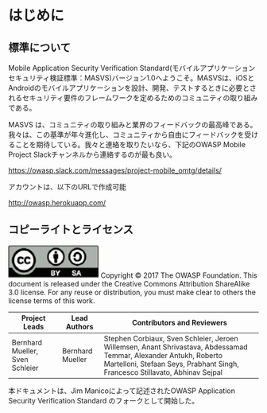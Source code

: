 # はじめに

## 標準について

Mobile Application Security Verification Standard(モバイルアプリケーションセキュリティ検証標準：MASVS)バージョン1.0へようこそ。MASVSは、iOSとAndroidのモバイルアプリケーションを設計、開発、テストするときに必要とされるセキュリティ要件のフレームワークを定めるためのコミュニティの取り組みである。

MASVS は、コミュニティの取り組みと業界のフィードバックの最高峰である。我々は、この基準が年々進化し、コミュニティから自由にフィードバックを受けることを期待している。我々と連絡を取りたいなら、下記のOWASP Mobile Project Slackチャンネルから連絡するのが最も良い。

https://owasp.slack.com/messages/project-mobile_omtg/details/

アカウントは、以下のURLで作成可能

http://owasp.herokuapp.com/

## コピーライトとライセンス

![license](images/license.png)
Copyright © 2017 The OWASP Foundation. This document is released under the Creative Commons Attribution ShareAlike 3.0 license. For any reuse or distribution, you must make clear to others the license terms of this work.

| Project Leads | Lead Authors | Contributors and Reviewers |
| --- | --- | --- |
| Bernhard Mueller, Sven Schleier | Bernhard Mueller | Stephen Corbiaux, Sven Schleier, Jeroen Willemsen, Anant Shrivastava, Abdessamad Temmar, Alexander Antukh, Roberto Martelloni, Stefaan Seys, Prabhant Singh, Francesco Stillavato, Abhinav Sejpal |

本ドキュメントは、Jim Manicoによって記述されたOWASP Application Security Verification Standard のフォークとして開始した。
